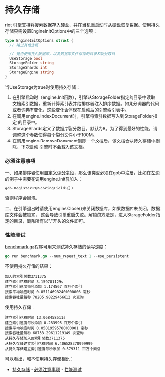 持久存储
====

riot 引擎支持将搜索数据存入硬盘，并在当机重启动时从硬盘恢复数据。使用持久存储只需设置EngineInitOptions中的三个选项：

```go
type EngineInitOptions struct {
  // 略过其他选项

  // 是否使用持久数据库，以及数据库文件保存的目录和裂分数目
  UseStorage bool
  StorageFolder string
  StorageShards int
  StorageEngine string
}
```

当UseStorage为true时使用持久存储：

1. 在引擎启动时（engine.Init函数），引擎从StorageFolder指定的目录中读取
文档索引数据，重新计算索引表并给排序器注入排序数据。如果分词器的代码
或者词典有变化，这些变化会体现在启动后的引擎索引表中。
2. 在调用engine.IndexDocument时，引擎将索引数据写入到StorageFolder指定
的目录中。
3. StorageShards定义了数据库裂分数目，默认为8。为了得到最好的性能，请调整这个参数使得每个裂分文件小于100M。
4. 在调用engine.RemoveDocument删除一个文档后，该文档会从持久存储中剔除，下次启动
引擎时不会载入该文档。


### 必须注意事项

一、如果排序器使用[自定义评分字段](/docs/custom_scoring_criteria.md)，那么该类型必须在gob中注册，比如在左边的例子中需要在调用engine.Init前加入：
```
gob.Register(MyScoringFields{})
```
否则程序会崩溃。

二、在引擎退出时请使用engine.Close()来关闭数据库，如果数据库未关闭，数据库文件会被锁定，
这会导致引擎重启失败。解锁的方法是，进入StorageFolder指定的目录，删除所有以"."开头的文件即可。

### 性能测试

[benchmark.go](/examples/benchmark.go)程序可用来测试持久存储的读写速度：

```go
go run benchmark.go --num_repeat_text 1 --use_persistent
```

不使用持久存储的结果：

```
加入的索引总数3711375
建立索引花费时间 3.159781129s
建立索引速度每秒添加 1.174567 百万个索引
搜索平均响应时间 0.051146982400000006 毫秒
搜索吞吐量每秒 78205.98229466612 次查询
```

使用持久存储：

```
建立索引花费时间 13.068458511s
建立索引速度每秒添加 0.283995 百万个索引
搜索平均响应时间 0.05819595780000001 毫秒
搜索吞吐量每秒 68733.29611219149 次查询
从持久存储加入的索引总数3711375
从持久存储建立索引花费时间 6.406528378999999
从持久存储建立索引速度每秒添加 0.579311 百万个索引
```

可以看出，和不使用持久存储相比：

- [持久存储](#%E6%8C%81%E4%B9%85%E5%AD%98%E5%82%A8)
        - [必须注意事项](#%E5%BF%85%E9%A1%BB%E6%B3%A8%E6%84%8F%E4%BA%8B%E9%A1%B9)
        - [性能测试](#%E6%80%A7%E8%83%BD%E6%B5%8B%E8%AF%95)
